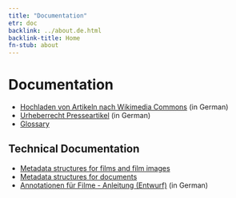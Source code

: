 ```yaml
---
title: "Documentation"
etr: doc
backlink: ../about.de.html
backlink-title: Home
fn-stub: about
---
```


# Documentation

* [Hochladen von Artikeln nach Wikimedia Commons](commons_upload.de.html) (in German)
* [Urheberrecht Presseartikel](ipr.de.html) (in German)
* [Glossary](glossary.en.html)

## Technical Documentation

* [Metadata structures for films and film images](tech/film_meta.en.html)
* [Metadata structures for documents](tech/document_meta.en.html)
* [Annotationen für Filme - Anleitung (Entwurf)](tech/film_annotation.de.html) (in German)



